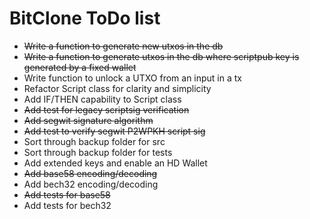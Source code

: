 # BitClone ToDo list

* ~~Write a function to generate new utxos in the db~~
* ~~Write a function to generate utxos in the db where scriptpub key is generated by a fixed wallet~~
* Write function to unlock a UTXO from an input in a tx
* Refactor Script class for clarity and simplicity
* Add IF/THEN capability to Script class
* ~~Add test for legacy scriptsig verification~~
* ~~Add segwit signature algorithm~~
* ~~Add test to verify segwit P2WPKH script sig~~
* Sort through backup folder for src
* Sort through backup folder for tests
* Add extended keys and enable an HD Wallet
* ~~Add base58 encoding/decoding~~
* Add bech32 encoding/decoding
* ~~Add tests for base58~~
* Add tests for bech32